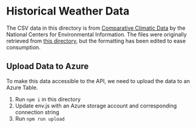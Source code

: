 # Historical Weather Data

The CSV data in this directory is from [Comparative Climatic Data](https://www.ncdc.noaa.gov/ghcn/comparative-climatic-data) by the National Centers for Environmental Information. The files were originally retrieved from [this directory](https://www1.ncdc.noaa.gov/pub/data/ccd-data/csv/), but the formatting has been edited to ease consumption.

## Upload Data to Azure

To make this data accessible to the API, we need to upload the data to an Azure Table.

1. Run `npm i` in this directory
1. Update env.js with an Azure storage account and corresponding connection string
1. Run `npm run upload`
